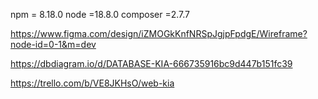 npm = 8.18.0
node =18.8.0
composer =2.7.7

https://www.figma.com/design/iZMOGkKnfNRSpJgjpFpdgE/Wireframe?node-id=0-1&m=dev


https://dbdiagram.io/d/DATABASE-KIA-666735916bc9d447b151fc39

https://trello.com/b/VE8JKHsO/web-kia
